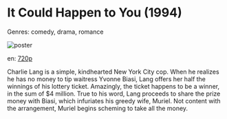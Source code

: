 # It Could Happen to You (1994)

Genres: comedy, drama, romance

![poster](http://image.tmdb.org/t/p/w500/4SSjiAa592zTqko7hHdKcj5d5cS.jpg)

en:
  [720p](magnet:?xt=urn:btih:0c55d7b14cf79613753c7a0d24ecd25f99213a1f&dn=It+Could+Happen+to+You+%281994%29+720p+BrRip+x264+-+YIFY&tr=udp%3A%2F%2Ftracker.openbittorrent.com%3A80%2Fannounce&tr=udp%3A%2F%2Fglotorrents.pw%3A6969%2Fannounce&tr=udp%3A%2F%2Ftracker.openbittorrent.com%3A80%2Fannounce&tr=udp%3A%2F%2Ftracker.opentrackr.org%3A1337%2Fannounce&tr=udp%3A%2F%2Fzer0day.to%3A1337%2Fannounce&tr=udp%3A%2F%2Ftracker.coppersurfer.tk%3A6969%2Fannounce)
  


Charlie Lang is a simple, kindhearted New York City cop. When he realizes he has no money to tip waitress Yvonne Biasi, Lang offers her half the winnings of his lottery ticket. Amazingly, the ticket happens to be a winner, in the sum of $4 million. True to his word, Lang proceeds to share the prize money with Biasi, which infuriates his greedy wife, Muriel. Not content with the arrangement, Muriel begins scheming to take all the money.